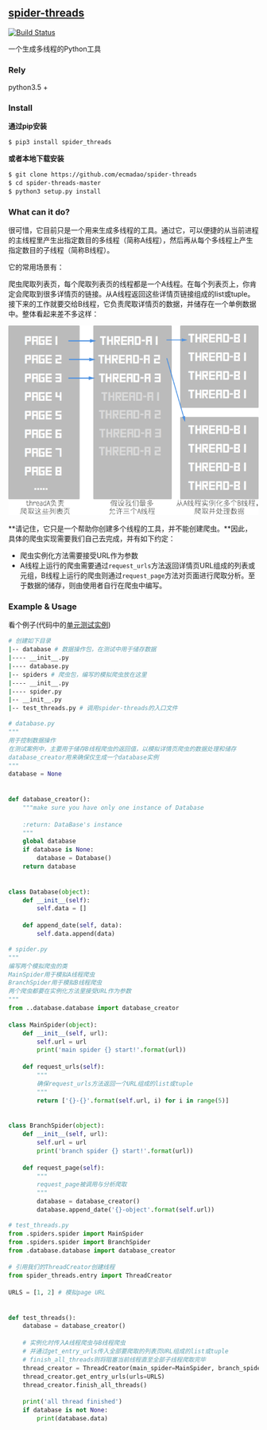 ## [spider-threads](https://pypi.python.org/pypi/spider_threads)

[![Build Status](https://travis-ci.org/ecmadao/spider-threads.svg?branch=master)](https://travis-ci.org/ecmadao/spider-threads)

一个生成多线程的Python工具

### Rely

python3.5 +

### Install

**通过pip安装**

```bash
$ pip3 install spider_threads
```

**或者本地下载安装**

```bash
$ git clone https://github.com/ecmadao/spider-threads
$ cd spider-threads-master
$ python3 setup.py install 
```

### What can it do?

很可惜，它目前只是一个用来生成多线程的工具。通过它，可以便捷的从当前进程的主线程里产生出指定数目的多线程（简称A线程），然后再从每个多线程上产生指定数目的子线程（简称B线程）。

它的常用场景有：

爬虫爬取列表页，每个爬取列表页的线程都是一个A线程。在每个列表页上，你肯定会爬取到很多详情页的链接。从A线程返回这些详情页链接组成的list或tuple。接下来的工作就要交给B线程，它负责爬取详情页的数据，并储存在一个单例数据中。整体看起来差不多这样：

![example](./example.png)


**请记住，它只是一个帮助你创建多个线程的工具，并不能创建爬虫。**因此，具体的爬虫实现需要我们自己去完成，并有如下约定：

- 爬虫实例化方法需要接受URL作为参数
- A线程上运行的爬虫需要通过`request_urls`方法返回详情页URL组成的列表或元组，B线程上运行的爬虫则通过`request_page`方法对页面进行爬取分析。至于数据的储存，则由使用者自行在爬虫中编写。

### Example & Usage

看个例子(代码中的[单元测试实例](https://github.com/ecmadao/spider-threads/tree/master/test))

```bash
# 创建如下目录
|-- database # 数据操作包，在测试中用于储存数据
|---- __init__.py
|---- database.py
|-- spiders # 爬虫包，编写的模拟爬虫放在这里
|---- __init__.py
|---- spider.py
|-- __init__.py
|-- test_threads.py # 调用spider-threads的入口文件
```

```python
# database.py
"""
用于控制数据操作
在测试案例中，主要用于储存B线程爬虫的返回值，以模拟详情页爬虫的数据处理和储存
database_creator用来确保仅生成一个database实例
"""
database = None


def database_creator():
    """make sure you have only one instance of Database

    :return: DataBase's instance
    """
    global database
    if database is None:
        database = Database()
    return database


class Database(object):
    def __init__(self):
        self.data = []

    def append_date(self, data):
        self.data.append(data)
```

```python
# spider.py
"""
编写两个模拟爬虫的类
MainSpider用于模拟A线程爬虫
BranchSpider用于模拟B线程爬虫
两个爬虫都要在实例化方法里接受URL作为参数
"""
from ..database.database import database_creator

class MainSpider(object):
    def __init__(self, url):
        self.url = url
        print('main spider {} start!'.format(url))

    def request_urls(self):
    	"""
    	确保request_urls方法返回一个URL组成的list或tuple
    	"""
        return ['{}-{}'.format(self.url, i) for i in range(5)]


class BranchSpider(object):
    def __init__(self, url):
        self.url = url
        print('branch spider {} start!'.format(url))

    def request_page(self):
    	"""
    	request_page被调用与分析爬取
    	"""
		database = database_creator()
        database.append_date('{}-object'.format(self.url))
```

```python
# test_threads.py
from .spiders.spider import MainSpider
from .spiders.spider import BranchSpider
from .database.database import database_creator

# 引用我们的ThreadCreator创建线程
from spider_threads.entry import ThreadCreator

URLS = [1, 2] # 模拟page URL


def test_threads():
    database = database_creator()
    
    # 实例化时传入A线程爬虫与B线程爬虫
    # 并通过get_entry_urls传入全部要爬取的列表页URL组成的list或tuple
    # finish_all_threads则将阻塞当前线程直至全部子线程爬取完毕
    thread_creator = ThreadCreator(main_spider=MainSpider, branch_spider=BranchSpider)
    thread_creator.get_entry_urls(urls=URLS)
    thread_creator.finish_all_threads()

    print('all thread finished')
    if database is not None:
        print(database.data)
```